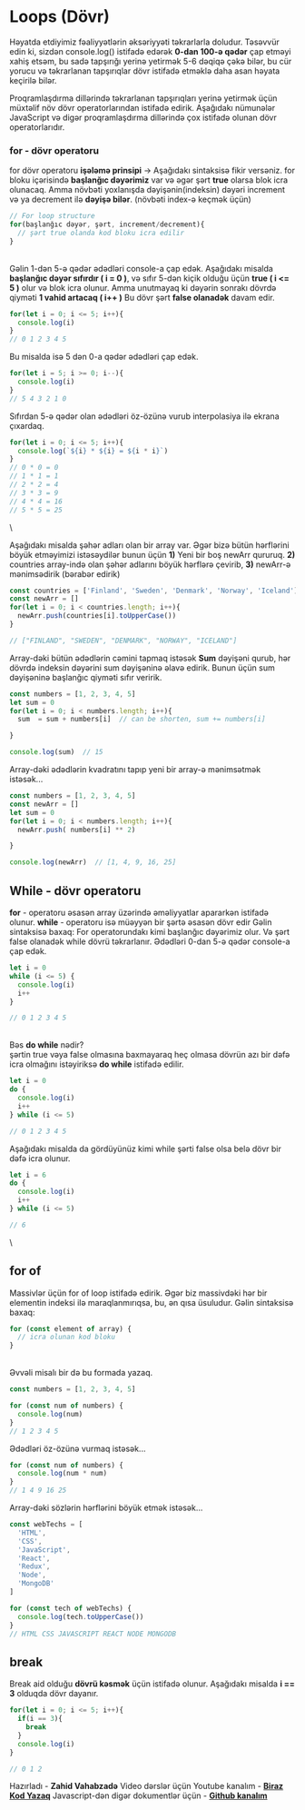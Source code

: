# Loops (Dövr)
Həyatda etdiyimiz fəaliyyətlərin əksəriyyəti təkrarlarla doludur. Təsəvvür edin ki, sizdən console.log() istifadə edərək **0-dan 100-ə qədər** çap etməyi xahiş etsəm, bu sadə tapşırığı yerinə yetirmək 5-6 dəqiqə çəkə bilər, bu cür yorucu və təkrarlanan tapşırıqlar dövr istifadə etməklə daha asan həyata keçirilə bilər.

  
Proqramlaşdırma dillərində təkrarlanan tapşırıqları yerinə yetirmək üçün müxtəlif növ dövr operatorlarından istifadə edirik. Aşağıdakı nümunələr JavaScript və digər proqramlaşdırma dillərində çox istifadə olunan dövr operatorlarıdır.

### for - dövr operatoru
for dövr operatoru **işələmə prinsipi** ->  Aşağıdakı sintaksisə fikir versəniz. for bloku içərisində **başlanğıc dəyərimiz** var və əgər şərt **true** olarsa blok icra olunacaq. Amma növbəti yoxlanışda dəyişənin(indeksin) dəyəri increment və ya decrement ilə **dəyişə bilər**. (növbəti index-ə keçmək üçün)

```js
// For loop structure
for(başlanğıc dəyər, şərt, increment/decrement){
  // şərt true olanda kod bloku icra edilir
}
```
\
Gəlin 1-dən 5-ə qədər ədədləri console-a çap edək.
Aşağıdakı misalda **başlanğıc dəyər sıfırdır ( i = 0 )**, 
və sıfır 5-dən kiçik olduğu üçün **true ( i <= 5 )** olur və blok icra olunur. 
Amma unutmayaq ki dəyərin sonrakı dövrdə qiyməti **1 vahid artacaq ( i++ )**
Bu dövr şərt **false olanadək** davam edir.
```js
for(let i = 0; i <= 5; i++){
  console.log(i)
}
// 0 1 2 3 4 5
```
Bu misalda isə 5 dən 0-a qədər ədədləri çap edək.
```js
for(let i = 5; i >= 0; i--){
  console.log(i)
}
// 5 4 3 2 1 0
```
Sıfırdan 5-ə qədər olan ədədləri öz-özünə vurub interpolasiya ilə ekrana çıxardaq.
```js
for(let i = 0; i <= 5; i++){
  console.log(`${i} * ${i} = ${i * i}`)
}
// 0 * 0 = 0
// 1 * 1 = 1
// 2 * 2 = 4
// 3 * 3 = 9
// 4 * 4 = 16
// 5 * 5 = 25
```
\

Aşağıdakı misalda şəhər adları olan bir array var. Əgər bizə bütün hərflərini böyük etməyimizi istəsəydilər bunun üçün **1)** Yeni bir boş newArr qururuq. **2)** countries array-ində olan şəhər adlarını böyük hərflərə çevirib, **3)** newArr-ə mənimsədirik (bərabər edirik)
```js
const countries = ['Finland', 'Sweden', 'Denmark', 'Norway', 'Iceland']
const newArr = []
for(let i = 0; i < countries.length; i++){
  newArr.push(countries[i].toUpperCase())
}

// ["FINLAND", "SWEDEN", "DENMARK", "NORWAY", "ICELAND"]
```
Array-dəki bütün ədədlərin cəmini tapmaq istəsək **Sum** dəyişəni qurub, hər dövrdə indeksin dəyərini sum dəyişəninə əlavə edirik. Bunun üçün sum dəyişəninə başlanğıc qiyməti sıfır veririk.
```js
const numbers = [1, 2, 3, 4, 5]
let sum = 0
for(let i = 0; i < numbers.length; i++){
  sum  = sum + numbers[i]  // can be shorten, sum += numbers[i]

}

console.log(sum)  // 15
```
Array-dəki ədədlərin kvadratını tapıp yeni bir array-ə mənimsətmək istəsək...
```js
const numbers = [1, 2, 3, 4, 5]
const newArr = []
let sum = 0
for(let i = 0; i < numbers.length; i++){
  newArr.push( numbers[i] ** 2)

}

console.log(newArr)  // [1, 4, 9, 16, 25]
```

## While - dövr operatoru
**for** - operatoru əsasən array üzərində əməliyyatlar apararkən  istifadə olunur.
**while** - operatoru isə müəyyən bir şərtə əsasən dövr edir
Gəlin sintaksisə baxaq: For operatorundakı kimi başlanğıc dəyərimiz olur. Və şərt false olanadək while dövrü təkrarlanır.
Ədədləri 0-dan 5-ə qədər console-a çap edək.
```js
let i = 0
while (i <= 5) {
  console.log(i)
  i++
}

// 0 1 2 3 4 5
```
\
Bəs **do while** nədir?  
şərtin true vəya false olmasına baxmayaraq heç olmasa dövrün azı bir dəfə icra olmağını istəyiriksə **do while** istifadə edilir.
```js
let i = 0
do {
  console.log(i)
  i++
} while (i <= 5)

// 0 1 2 3 4 5
```
Aşağıdakı misalda da gördüyünüz kimi while şərti false olsa belə dövr bir dəfə icra olunur.
```js
let i = 6
do {
  console.log(i)
  i++
} while (i <= 5)

// 6
```
\
## for of
Massivlər üçün for of loop istifadə edirik. Əgər biz massivdəki hər bir elementin indeksi ilə maraqlanmırıqsa, bu, ən qısa üsuludur.
Gəlin sintaksisə baxaq:
```js
for (const element of array) {
  // icra olunan kod bloku
}
```
\
Əvvəli misalı bir də bu formada yazaq.
```js
const numbers = [1, 2, 3, 4, 5]

for (const num of numbers) {
  console.log(num)
}
// 1 2 3 4 5
```
Ədədləri öz-özünə vurmaq istəsək...
```js
for (const num of numbers) {
  console.log(num * num)
}
// 1 4 9 16 25
```
Array-dəki sözlərin hərflərini böyük etmək istəsək...
```js
const webTechs = [
  'HTML',
  'CSS',
  'JavaScript',
  'React',
  'Redux',
  'Node',
  'MongoDB'
]

for (const tech of webTechs) {
  console.log(tech.toUpperCase())
}
// HTML CSS JAVASCRIPT REACT NODE MONGODB
```

## break
Break aid olduğu **dövrü kəsmək** üçün istifadə olunur.
Aşağıdakı misalda **i == 3** olduqda dövr dayanır.
```js
for(let i = 0; i <= 5; i++){
  if(i == 3){
    break
  }
  console.log(i)
}

// 0 1 2
```

Hazırladı - **Zahid Vahabzadə** 
Video dərslər üçün Youtube kanalım - **[Biraz Kod Yazaq](https://www.youtube.com/channel/UCRlKqhooswsmfkxnokxcB0g)** 
Javascript-dən digər dokumentlər üçün - **[Github kanalım](https://github.com/Zahidoz/Javascript_Tedris)**

